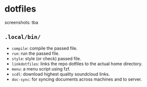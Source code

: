 # dotfiles
screenshots: tba
## `.local/bin/`
- `compile`: compile the passed file.
- `run`: run the passed file.
- `style`: style (or check) passed file.
- `linkdotfiles`: links the repo dotfiles to the actual home directory.
- `menu`: a menu script using fzf.
- `scdl`: download highest quality soundcloud links.
- `doc-sync`: for syncing documents across machines and to server.
